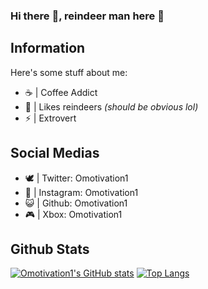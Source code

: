 ### Hi there :wave:, reindeer man here 🦌

## Information

Here's some stuff about me:

- :coffee: | Coffee Addict 
- 🦌 | Likes reindeers  *(should be obvious lol)*
- ⚡ | Extrovert

## Social Medias

- 🕊️ | Twitter: Omotivation1
- 📸 | Instagram: Omotivation1
- 😺 | Github: Omotivation1
- 🎮 | Xbox: Omotivation1

## Github Stats
[![Omotivation1's GitHub stats](https://github-readme-stats.vercel.app/api?username=Omotivation1&count_private=true&theme=blue-green&show_icons=true)](https://github.com/Omotivation1)
[![Top Langs](https://github-readme-stats.vercel.app/api/top-langs/?username=Omotivation1&theme=blue-green&layout=compact&langs_count=10)](https://github.com/Omotivation1) 
